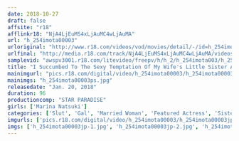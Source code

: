 ```yaml
---
date: 2018-10-27
draft: false
affsite: "r18"
afflinkr18: "NjA4LjEuMS4xLjAuMC4wLjAuMA"
url: "h_254imota00003"
urloriginal: "http://www.r18.com/videos/vod/movies/detail/-/id=h_254imota00003"
urlfinal: "http://media.r18.com/track/NjA4LjEuMS4xLjAuMC4wLjAuMA/videos/vod/movies/detail/-/id=h_254imota00003"
samplevid: "awspv3001.r18.com/litevideo/freepv/h/h_2/h_254imota003/h_254imota003_dmb_w.mp4"
title: "I Succumbed To The Sexy Temptation Of My Wife's Little Sister And Now I'm Having Creampie Sex A Young Housewife Bitch Marina Natsuki"
mainimgurl: "pics.r18.com/digital/video/h_254imota00003/h_254imota00003ps.jpg"
mainimgs: "h_254imota00003ps.jpg"
releasedate: "Jan. 20, 2018"
duration: 96
productioncomp: "STAR PARADISE"
girls: ['Marina Natsuki']
categories: ['Slut', 'Gal', 'Married Woman', 'Featured Actress', 'Sister', 'Creampie', 'Hi-Def']
imgurls: ['pics.r18.com/digital/video/h_254imota00003/h_254imota00003jp-1.jpg', 'pics.r18.com/digital/video/h_254imota00003/h_254imota00003jp-2.jpg', 'pics.r18.com/digital/video/h_254imota00003/h_254imota00003jp-3.jpg', 'pics.r18.com/digital/video/h_254imota00003/h_254imota00003jp-4.jpg', 'pics.r18.com/digital/video/h_254imota00003/h_254imota00003jp-5.jpg', 'pics.r18.com/digital/video/h_254imota00003/h_254imota00003jp-6.jpg', 'pics.r18.com/digital/video/h_254imota00003/h_254imota00003jp-7.jpg', 'pics.r18.com/digital/video/h_254imota00003/h_254imota00003jp-8.jpg', 'pics.r18.com/digital/video/h_254imota00003/h_254imota00003jp-9.jpg', 'pics.r18.com/digital/video/h_254imota00003/h_254imota00003jp-10.jpg', 'pics.r18.com/digital/video/h_254imota00003/h_254imota00003jp-11.jpg', 'pics.r18.com/digital/video/h_254imota00003/h_254imota00003jp-12.jpg', 'pics.r18.com/digital/video/h_254imota00003/h_254imota00003jp-13.jpg', 'pics.r18.com/digital/video/h_254imota00003/h_254imota00003jp-14.jpg', 'pics.r18.com/digital/video/h_254imota00003/h_254imota00003jp-15.jpg', 'pics.r18.com/digital/video/h_254imota00003/h_254imota00003jp-16.jpg', 'pics.r18.com/digital/video/h_254imota00003/h_254imota00003jp-17.jpg', 'pics.r18.com/digital/video/h_254imota00003/h_254imota00003jp-18.jpg', 'pics.r18.com/digital/video/h_254imota00003/h_254imota00003jp-19.jpg', 'pics.r18.com/digital/video/h_254imota00003/h_254imota00003jp-20.jpg']
imgs: ['h_254imota00003jp-1.jpg', 'h_254imota00003jp-2.jpg', 'h_254imota00003jp-3.jpg', 'h_254imota00003jp-4.jpg', 'h_254imota00003jp-5.jpg', 'h_254imota00003jp-6.jpg', 'h_254imota00003jp-7.jpg', 'h_254imota00003jp-8.jpg', 'h_254imota00003jp-9.jpg', 'h_254imota00003jp-10.jpg', 'h_254imota00003jp-11.jpg', 'h_254imota00003jp-12.jpg', 'h_254imota00003jp-13.jpg', 'h_254imota00003jp-14.jpg', 'h_254imota00003jp-15.jpg', 'h_254imota00003jp-16.jpg', 'h_254imota00003jp-17.jpg', 'h_254imota00003jp-18.jpg', 'h_254imota00003jp-19.jpg', 'h_254imota00003jp-20.jpg']
---
```

